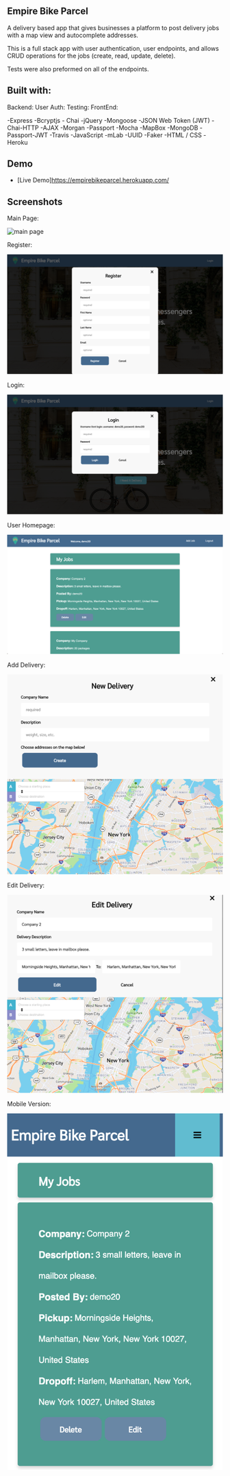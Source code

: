 ## Empire Bike Parcel

A delivery based app that gives businesses a platform to post delivery jobs with a map view and autocomplete addresses.  

This is a full stack app with user authentication, user endpoints, and allows CRUD operations for the jobs (create, read, update, delete).

Tests were also preformed on all of the endpoints.


## Built with:

Backend:		User Auth:				Testing:		FrontEnd:

-Express		-Bcryptjs				- Chai			-jQuery
-Mongoose		-JSON Web Token (JWT)			-Chai-HTTP		-AJAX
-Morgan			-Passport				-Mocha			-MapBox
-MongoDB		-Passport-JWT				-Travis			-JavaScript
-mLab			-UUID					-Faker			-HTML / CSS
											-Heroku

## Demo

- [Live Demo]https://empirebikeparcel.herokuapp.com/

## Screenshots
Main Page:

![main page](screenshots/mainPage.png)

Register:

![register](screenshots/register.png)

Login:

![login](screenshots/login.png)

User Homepage:

![user homepage](screenshots/userHomepage.png)

Add Delivery:

![add delivery](screenshots/addDelivery.png)

Edit Delivery:

![edit delivery](screenshots/editDelivery.png)

Mobile Version:

![mobile](screenshots/mobile.png)

